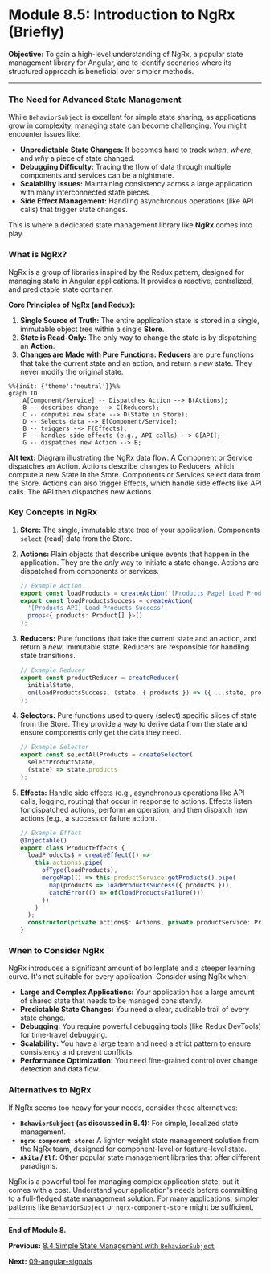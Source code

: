 # Module 8.5: Introduction to NgRx (Briefly)

**Objective:** To gain a high-level understanding of NgRx, a popular state management library for Angular, and to identify scenarios where its structured approach is beneficial over simpler methods.

---

### The Need for Advanced State Management

While `BehaviorSubject` is excellent for simple state sharing, as applications grow in complexity, managing state can become challenging. You might encounter issues like:

*   **Unpredictable State Changes:** It becomes hard to track *when*, *where*, and *why* a piece of state changed.
*   **Debugging Difficulty:** Tracing the flow of data through multiple components and services can be a nightmare.
*   **Scalability Issues:** Maintaining consistency across a large application with many interconnected state pieces.
*   **Side Effect Management:** Handling asynchronous operations (like API calls) that trigger state changes.

This is where a dedicated state management library like **NgRx** comes into play.

### What is NgRx?

NgRx is a group of libraries inspired by the Redux pattern, designed for managing state in Angular applications. It provides a reactive, centralized, and predictable state container.

**Core Principles of NgRx (and Redux):**

1.  **Single Source of Truth:** The entire application state is stored in a single, immutable object tree within a single **Store**.
2.  **State is Read-Only:** The only way to change the state is by dispatching an **Action**.
3.  **Changes are Made with Pure Functions:** **Reducers** are pure functions that take the current state and an action, and return a *new* state. They never modify the original state.

```mermaid
%%{init: {'theme':'neutral'}}%%
graph TD
    A[Component/Service] -- Dispatches Action --> B(Actions);
    B -- describes change --> C(Reducers);
    C -- computes new state --> D(State in Store);
    D -- Selects data --> E[Component/Service];
    B -- triggers --> F(Effects);
    F -- handles side effects (e.g., API calls) --> G[API];
    G -- dispatches new Action --> B;
```
**Alt text:** Diagram illustrating the NgRx data flow: A Component or Service dispatches an Action. Actions describe changes to Reducers, which compute a new State in the Store. Components or Services select data from the Store. Actions can also trigger Effects, which handle side effects like API calls. The API then dispatches new Actions.

### Key Concepts in NgRx

1.  **Store:** The single, immutable state tree of your application. Components `select` (read) data from the Store.

2.  **Actions:** Plain objects that describe unique events that happen in the application. They are the *only* way to initiate a state change. Actions are dispatched from components or services.

    ```typescript
    // Example Action
    export const loadProducts = createAction('[Products Page] Load Products');
    export const loadProductsSuccess = createAction(
      '[Products API] Load Products Success',
      props<{ products: Product[] }>()
    );
    ```

3.  **Reducers:** Pure functions that take the current state and an action, and return a *new*, immutable state. Reducers are responsible for handling state transitions.

    ```typescript
    // Example Reducer
    export const productReducer = createReducer(
      initialState,
      on(loadProductsSuccess, (state, { products }) => ({ ...state, products: products }))
    );
    ```

4.  **Selectors:** Pure functions used to query (select) specific slices of state from the Store. They provide a way to derive data from the state and ensure components only get the data they need.

    ```typescript
    // Example Selector
    export const selectAllProducts = createSelector(
      selectProductState,
      (state) => state.products
    );
    ```

5.  **Effects:** Handle side effects (e.g., asynchronous operations like API calls, logging, routing) that occur in response to actions. Effects listen for dispatched actions, perform an operation, and then dispatch new actions (e.g., a success or failure action).

    ```typescript
    // Example Effect
    @Injectable()
    export class ProductEffects {
      loadProducts$ = createEffect(() =>
        this.actions$.pipe(
          ofType(loadProducts),
          mergeMap(() => this.productService.getProducts().pipe(
            map(products => loadProductsSuccess({ products })),
            catchError(() => of(loadProductsFailure()))
          ))
        )
      );
      constructor(private actions$: Actions, private productService: ProductService) {}
    }
    ```

### When to Consider NgRx

NgRx introduces a significant amount of boilerplate and a steeper learning curve. It's not suitable for every application. Consider using NgRx when:

*   **Large and Complex Applications:** Your application has a large amount of shared state that needs to be managed consistently.
*   **Predictable State Changes:** You need a clear, auditable trail of every state change.
*   **Debugging:** You require powerful debugging tools (like Redux DevTools) for time-travel debugging.
*   **Scalability:** You have a large team and need a strict pattern to ensure consistency and prevent conflicts.
*   **Performance Optimization:** You need fine-grained control over change detection and data flow.

### Alternatives to NgRx

If NgRx seems too heavy for your needs, consider these alternatives:

*   **`BehaviorSubject` (as discussed in 8.4):** For simple, localized state management.
*   **`ngrx-component-store`:** A lighter-weight state management solution from the NgRx team, designed for component-level or feature-level state.
*   **`Akita` / `Elf`:** Other popular state management libraries that offer different paradigms.

NgRx is a powerful tool for managing complex application state, but it comes with a cost. Understand your application's needs before committing to a full-fledged state management solution. For many applications, simpler patterns like `BehaviorSubject` or `ngrx-component-store` might be sufficient.

---

**End of Module 8.**

**Previous:** [8.4 Simple State Management with `BehaviorSubject`](./8.4-simple-state-management.md)

**Next:** [09-angular-signals](../09-angular-signals)
